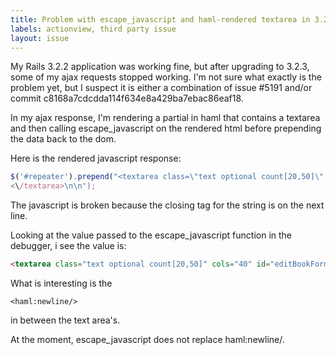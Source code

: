 ```yaml
---
title: Problem with escape_javascript and haml-rendered textarea in 3.2.3
labels: actionview, third party issue
layout: issue
---
```


My Rails 3.2.2 application was working fine, but after upgrading to 3.2.3, some of my ajax requests stopped working.   I'm not sure what exactly is the problem yet, but I suspect it is either a combination of issue #5191 and/or commit c8168a7cdcdda114f634e8a429ba7ebac86eaf18.

 In my ajax response, I'm rendering a partial in haml that contains a textarea and then calling escape_javascript on the rendered html before prepending the data back to the dom.

Here is the rendered javascript response:

``` javascript
$('#repeater').prepend("<textarea class=\"text optional count[20,50]\" cols=\"40\" id=\"editBookForm4fab007b4f9f2503d500018b_book_comment\" name=\"book[comment]\" rows=\"6\">
<\/textarea>\n\n");
```

The javascript is broken because the closing tag for the string is on the next line.

Looking at the value passed to the escape_javascript function in the debugger, i see the value is:

``` html
<textarea class="text optional count[20,50]" cols="40" id="editBookForm4fab007b4f9f2503d500018b_book_comment" name="book[comment]" rows="6"><haml:newline/></textarea>
```

What is interesting is the 

```
<haml:newline/>
```

in between the text area's.

At the moment, escape_javascript does not replace haml:newline/.

